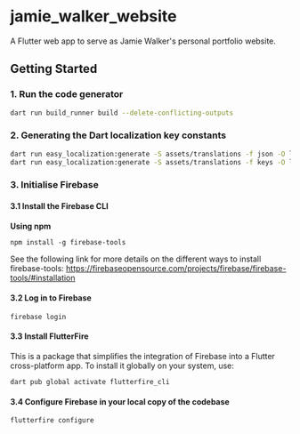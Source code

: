 # jamie_walker_website

A Flutter web app to serve as Jamie Walker's personal portfolio website.

## Getting Started

### 1. Run the code generator

```zsh
dart run build_runner build --delete-conflicting-outputs
```

### 2. Generating the Dart localization key constants

```zsh
dart run easy_localization:generate -S assets/translations -f json -O lib/app/localization/generated -o locale_json.g.dart
dart run easy_localization:generate -S assets/translations -f keys -O lib/app/localization/generated -o locale_keys.g.dart
```

### 3. Initialise Firebase

#### 3.1 Install the Firebase CLI

**Using npm**

```
npm install -g firebase-tools
```

See the following link for more details on the different ways to install firebase-tools:
https://firebaseopensource.com/projects/firebase/firebase-tools/#installation 

#### 3.2 Log in to Firebase

```
firebase login
```

#### 3.3 Install FlutterFire

This is a package that simplifies the integration of Firebase into a Flutter cross-platform app.
To install it globally on your system, use:

```
dart pub global activate flutterfire_cli
```

#### 3.4 Configure Firebase in your local copy of the codebase

```
flutterfire configure
```

